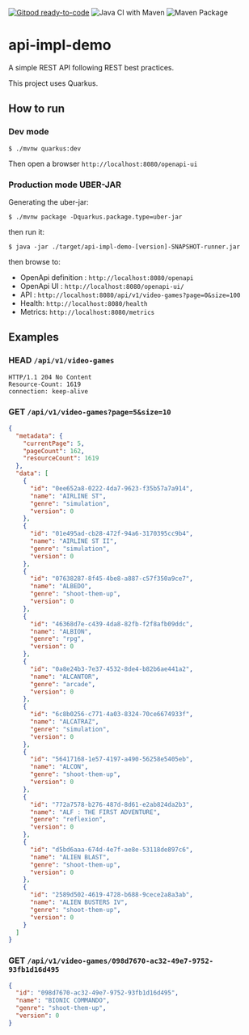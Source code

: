 [![Gitpod ready-to-code](https://img.shields.io/badge/Gitpod-ready--to--code-blue?logo=gitpod)](https://gitpod.io/#https://github.com/fxrobin/api-impl-demo)
![Java CI with Maven](https://github.com/fxrobin/api-impl-demo/workflows/Java%20CI%20with%20Maven/badge.svg)
![Maven Package](https://github.com/fxrobin/api-impl-demo/workflows/Maven%20Package/badge.svg)


# api-impl-demo

A simple REST API following REST best practices.

This project uses Quarkus.

## How to run

### Dev mode

```
$ ./mvnw quarkus:dev
```

Then open a browser `http://localhost:8080/openapi-ui`

### Production mode UBER-JAR

Generating the uber-jar:

```
$ ./mvnw package -Dquarkus.package.type=uber-jar
```

then run it:

```
$ java -jar ./target/api-impl-demo-[version]-SNAPSHOT-runner.jar
```

then browse to: 

- OpenApi definition : `http://localhost:8080/openapi`
- OpenApi UI : `http://localhost:8080/openapi-ui/`
- API : `http://localhost:8080/api/v1/video-games?page=0&size=100`
- Health: `http://localhost:8080/health`
- Metrics: `http://localhost:8080/metrics`

## Examples

### HEAD `/api/v1/video-games`

```
HTTP/1.1 204 No Content
Resource-Count: 1619
connection: keep-alive
```


### GET `/api/v1/video-games?page=5&size=10`


```json
{
  "metadata": {
    "currentPage": 5,
    "pageCount": 162,
    "resourceCount": 1619
  },
  "data": [
    {
      "id": "0ee652a8-0222-4da7-9623-f35b57a7a914",
      "name": "AIRLINE ST",
      "genre": "simulation",
      "version": 0
    },
    {
      "id": "01e495ad-cb28-472f-94a6-3170395cc9b4",
      "name": "AIRLINE ST II",
      "genre": "simulation",
      "version": 0
    },
    {
      "id": "07638287-8f45-4be8-a887-c57f350a9ce7",
      "name": "ALBEDO",
      "genre": "shoot-them-up",
      "version": 0
    },
    {
      "id": "46368d7e-c439-4da8-82fb-f2f8afb09ddc",
      "name": "ALBION",
      "genre": "rpg",
      "version": 0
    },
    {
      "id": "0a8e24b3-7e37-4532-8de4-b82b6ae441a2",
      "name": "ALCANTOR",
      "genre": "arcade",
      "version": 0
    },
    {
      "id": "6c8b0256-c771-4a03-8324-70ce6674933f",
      "name": "ALCATRAZ",
      "genre": "simulation",
      "version": 0
    },
    {
      "id": "56417168-1e57-4197-a490-56258e5405eb",
      "name": "ALCON",
      "genre": "shoot-them-up",
      "version": 0
    },
    {
      "id": "772a7578-b276-487d-8d61-e2ab824da2b3",
      "name": "ALF : THE FIRST ADVENTURE",
      "genre": "reflexion",
      "version": 0
    },
    {
      "id": "d5bd6aaa-674d-4e7f-ae8e-53118de897c6",
      "name": "ALIEN BLAST",
      "genre": "shoot-them-up",
      "version": 0
    },
    {
      "id": "2589d502-4619-4728-b688-9cece2a8a3ab",
      "name": "ALIEN BUSTERS IV",
      "genre": "shoot-them-up",
      "version": 0
    }
  ]
}
```

### GET `/api/v1/video-games/098d7670-ac32-49e7-9752-93fb1d16d495`


```json
{
  "id": "098d7670-ac32-49e7-9752-93fb1d16d495",
  "name": "BIONIC COMMANDO",
  "genre": "shoot-them-up",
  "version": 0
}
```
